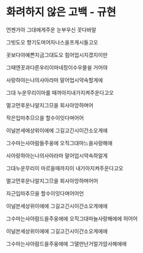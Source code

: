 # 화려하지 않은 고백 - 규현

언젠가아 그대에게주운 눈부우신 꼿다바알

그빗도오 향기도머어자나스을프게시들고오

꼿보다아예쁜지금그대도오 힘어업시지겠지이만

그때엔꼿과다른우리이마네정이수우믈쉴 거어야

사랑하아는나의사아라마 말어업시약속할게에

그대 누운무리이마를 때까아지내가지켜주운다고오

멀고먼후운나알지그므을 회사아앙하며어

작은입마추므으을 할수이잇다며어어



이널븐세에상위이에에 그길고긴시이간소오게에

그수마는사아람들주웅에 오직그대마느을사랑해애



사아랑하아는나의사아라마 말어업시약속하알게

그대누운무리이 마르을때까지이 내가아지켜주운다고오

멀고먼후운나알지그므을 회사아앙하며어어

자근입마추므을 할수이잇다며어어언



이널븐세상위이에에 그길고긴시이간소오게에에

그수마는사아람드을주웅에에 오직그대마늘사랑해에에 허어어

이널븐세상위이에에 그길고긴시이간소오게에에

그수마는사아람드을주웅에에 그댈만난거얼가암사해애애
